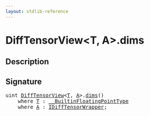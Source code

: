 ```yaml
---
layout: stdlib-reference
---
```


# DiffTensorView\<T, A\>\.dims

## Description





## Signature 

<pre>
<span class="code_keyword">uint</span> <a href="../types/difftensorview-04a/index.html" class="code_type">DiffTensorView</a>&lt;<a href="../types/difftensorview-04a/index.html#typeparam-T" class="code_type">T</a>, <a href="../types/difftensorview-04a/index.html#typeparam-A" class="code_type">A</a>&gt;.<a href="dims.html">dims</a>()
    <span class='code_keyword'>where</span> <a href="../types/difftensorview-04a/index.html#typeparam-T" class="code_type">T</a> : <a href="../interfaces/0_builtinfloatingpointtype-029hm/index.html" class="code_type">__BuiltinFloatingPointType</a>
    <span class='code_keyword'>where</span> <a href="../types/difftensorview-04a/index.html#typeparam-A" class="code_type">A</a> : <a href="../interfaces/idifftensorwrapper-015b/index.html" class="code_type">IDiffTensorWrapper</a>;

</pre>

